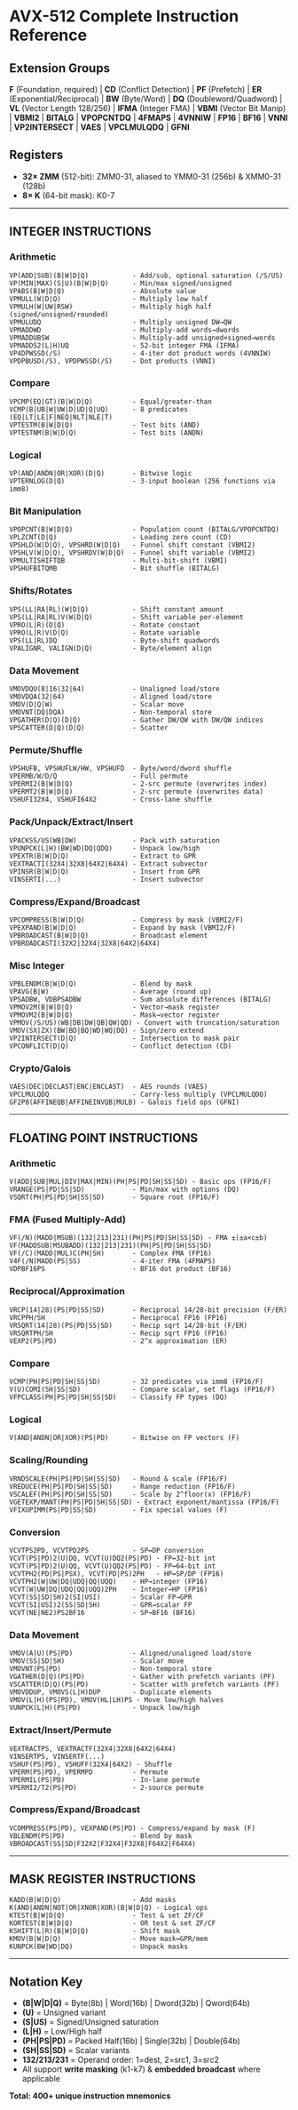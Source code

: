 # AVX-512 Complete Instruction Reference

## Extension Groups
**F** (Foundation, required) | **CD** (Conflict Detection) | **PF** (Prefetch) | **ER** (Exponential/Reciprocal) | **BW** (Byte/Word) | **DQ** (Doubleword/Quadword) | **VL** (Vector Length 128/256) | **IFMA** (Integer FMA) | **VBMI** (Vector Bit Manip) | **VBMI2** | **BITALG** | **VPOPCNTDQ** | **4FMAPS** | **4VNNIW** | **FP16** | **BF16** | **VNNI** | **VP2INTERSECT** | **VAES** | **VPCLMULQDQ** | **GFNI**

## Registers
- **32× ZMM** (512-bit): ZMM0-31, aliased to YMM0-31 (256b) & XMM0-31 (128b)
- **8× K** (64-bit mask): K0-7

---

## INTEGER INSTRUCTIONS

### Arithmetic
```
VP(ADD|SUB)(B|W|D|Q)           - Add/sub, optional saturation (/S/US)
VP(MIN|MAX)(S|U)(B|W|D|Q)      - Min/max signed/unsigned
VPABS(B|W|D|Q)                 - Absolute value
VPMULL(W|D|Q)                  - Multiply low half
VPMULH(W|UW|RSW)               - Multiply high half (signed/unsigned/rounded)
VPMULUDQ                       - Multiply unsigned DW→QW
VPMADDWD                       - Multiply-add words→dwords
VPMADDUBSW                     - Multiply-add unsigned×signed→words
VPMADD52(L|H)UQ                - 52-bit integer FMA (IFMA)
VP4DPWSSD(/S)                  - 4-iter dot product words (4VNNIW)
VPDPBUSD(/S), VPDPWSSD(/S)     - Dot products (VNNI)
```

### Compare
```
VPCMP(EQ|GT)(B|W|D|Q)          - Equal/greater-than
VCMP(B|UB|W|UW|D|UD|Q|UQ)      - 8 predicates (EQ|LT|LE|F|NEQ|NLT|NLE|T)
VPTESTM(B|W|D|Q)               - Test bits (AND)
VPTESTNM(B|W|D|Q)              - Test bits (ANDN)
```

### Logical
```
VP(AND|ANDN|OR|XOR)(D|Q)       - Bitwise logic
VPTERNLOG(D|Q)                 - 3-input boolean (256 functions via imm8)
```

### Bit Manipulation
```
VPOPCNT(B|W|D|Q)               - Population count (BITALG/VPOPCNTDQ)
VPLZCNT(D|Q)                   - Leading zero count (CD)
VPSHLD(W|D|Q), VPSHRD(W|D|Q)   - Funnel shift constant (VBMI2)
VPSHLV(W|D|Q), VPSHRDV(W|D|Q)  - Funnel shift variable (VBMI2)
VPMULTISHIFTQB                 - Multi-bit-shift (VBMI)
VPSHUFBITQMB                   - Bit shuffle (BITALG)
```

### Shifts/Rotates
```
VPS(LL|RA|RL)(W|D|Q)           - Shift constant amount
VPS(LL|RA|RL)V(W|D|Q)          - Shift variable per-element
VPRO(L|R)(D|Q)                 - Rotate constant
VPRO(L|R)V(D|Q)                - Rotate variable
VPS(LL|RL)DQ                   - Byte-shift quadwords
VPALIGNR, VALIGN(D|Q)          - Byte/element align
```

### Data Movement
```
VMOVDQU(8|16|32|64)            - Unaligned load/store
VMOVDQA(32|64)                 - Aligned load/store
VMOV(D|Q|W)                    - Scalar move
VMOVNT(DQ|DQA)                 - Non-temporal store
VPGATHER(D|Q)(D|Q)             - Gather DW/QW with DW/QW indices
VPSCATTER(D|Q)(D|Q)            - Scatter
```

### Permute/Shuffle
```
VPSHUFB, VPSHUFLW/HW, VPSHUFD  - Byte/word/dword shuffle
VPERMB/W/D/Q                   - Full permute
VPERMI2(B|W|D|Q)               - 2-src permute (overwrites index)
VPERMT2(B|W|D|Q)               - 2-src permute (overwrites data)
VSHUFI32X4, VSHUFI64X2         - Cross-lane shuffle
```

### Pack/Unpack/Extract/Insert
```
VPACKSS/US(WB|DW)              - Pack with saturation
VPUNPCK(L|H)(BW|WD|DQ|QDQ)     - Unpack low/high
VPEXTR(B|W|D|Q)                - Extract to GPR
VEXTRACTI(32X4|32X8|64X2|64X4) - Extract subvector
VPINSR(B|W|D|Q)                - Insert from GPR
VINSERTI(...)                  - Insert subvector
```

### Compress/Expand/Broadcast
```
VPCOMPRESS(B|W|D|Q)            - Compress by mask (VBMI2/F)
VPEXPAND(B|W|D|Q)              - Expand by mask (VBMI2/F)
VPBROADCAST(B|W|D|Q)           - Broadcast element
VPBROADCASTI(32X2|32X4|32X8|64X2|64X4)
```

### Misc Integer
```
VPBLENDM(B|W|D|Q)              - Blend by mask
VPAVG(B|W)                     - Average (round up)
VPSADBW, VDBPSADBW             - Sum absolute differences (BITALG)
VPMOV2M(B|W|D|Q)               - Vector→mask register
VPMOVM2(B|W|D|Q)               - Mask→vector register
VPMOV(/S/US)(WB|DB|DW|QB|QW|QD) - Convert with truncation/saturation
VMOV(SX|ZX)(BW|BD|BQ|WD|WQ|DQ) - Sign/zero extend
VP2INTERSECT(D|Q)              - Intersection to mask pair
VPCONFLICT(D|Q)                - Conflict detection (CD)
```

### Crypto/Galois
```
VAES(DEC|DECLAST|ENC|ENCLAST)  - AES rounds (VAES)
VPCLMULQDQ                     - Carry-less multiply (VPCLMULQDQ)
GF2P8(AFFINEQB|AFFINEINVQB|MULB) - Galois field ops (GFNI)
```

---

## FLOATING POINT INSTRUCTIONS

### Arithmetic
```
V(ADD|SUB|MUL|DIV|MAX|MIN)(PH|PS|PD|SH|SS|SD) - Basic ops (FP16/F)
VRANGE(PS|PD|SS|SD)            - Min/max with options (DQ)
VSQRT(PH|PS|PD|SH|SS|SD)       - Square root (FP16/F)
```

### FMA (Fused Multiply-Add)
```
VF(/N)(MADD|MSUB)(132|213|231)(PH|PS|PD|SH|SS|SD) - FMA ±(±a×c±b)
VF(MADDSUB|MSUBADD)(132|213|231)(PH|PS|PD|SH|SS|SD)
VF(/C)(MADD|MUL)C(PH|SH)       - Complex FMA (FP16)
V4F(/N)MADD(PS|SS)             - 4-iter FMA (4FMAPS)
VDPBF16PS                      - BF16 dot product (BF16)
```

### Reciprocal/Approximation
```
VRCP(14|28)(PS|PD|SS|SD)       - Reciprocal 14/28-bit precision (F/ER)
VRCPPH/SH                      - Reciprocal FP16 (FP16)
VRSQRT(14|28)(PS|PD|SS|SD)     - Recip sqrt 14/28-bit (F/ER)
VRSQRTPH/SH                    - Recip sqrt FP16 (FP16)
VEXP2(PS|PD)                   - 2^x approximation (ER)
```

### Compare
```
VCMP(PH|PS|PD|SH|SS|SD)        - 32 predicates via imm8 (FP16/F)
V(U)COMI(SH|SS|SD)             - Compare scalar, set flags (FP16/F)
VFPCLASS(PH|PS|PD|SH|SS|SD)    - Classify FP types (DQ)
```

### Logical
```
V(AND|ANDN|OR|XOR)(PS|PD)      - Bitwise on FP vectors (F)
```

### Scaling/Rounding
```
VRNDSCALE(PH|PS|PD|SH|SS|SD)   - Round & scale (FP16/F)
VREDUCE(PH|PS|PD|SH|SS|SD)     - Range reduction (FP16/F)
VSCALEF(PH|PS|PD|SH|SS|SD)     - Scale by 2^floor(x) (FP16/F)
VGETEXP/MANT(PH|PS|PD|SH|SS|SD) - Extract exponent/mantissa (FP16/F)
VFIXUPIMM(PS|PD|SS|SD)         - Fix special values (F)
```

### Conversion
```
VCVTPS2PD, VCVTPD2PS           - SP↔DP conversion
VCVT(PS|PD)2(U)DQ, VCVT(U)DQ2(PS|PD) - FP↔32-bit int
VCVT(PS|PD)2(U)QQ, VCVT(U)QQ2(PS|PD) - FP↔64-bit int
VCVTPH2(PD|PS|PSX), VCVT(PD|PS)2PH   - HP↔SP/DP (FP16)
VCVTPH2(W|UW|DQ|UDQ|QQ|UQQ)    - HP→integer (FP16)
VCVT(W|UW|DQ|UDQ|QQ|UQQ)2PH    - Integer→HP (FP16)
VCVT(SS|SD|SH)2(SI|USI)        - Scalar FP→GPR
VCVT(SI|USI)2(SS|SD|SH)        - GPR→scalar FP
VCVT(NE|NE2)PS2BF16            - SP→BF16 (BF16)
```

### Data Movement
```
VMOV(A|U)(PS|PD)               - Aligned/unaligned load/store
VMOV(SS|SD|SH)                 - Scalar move
VMOVNT(PS|PD)                  - Non-temporal store
VGATHER(D|Q)(PS|PD)            - Gather with prefetch variants (PF)
VSCATTER(D|Q)(PS|PD)           - Scatter with prefetch variants (PF)
VMOVDDUP, VMOVS(L|H)DUP        - Duplicate elements
VMOV(L|H)(PS|PD), VMOV(HL|LH)PS - Move low/high halves
VUNPCK(L|H)(PS|PD)             - Unpack low/high
```

### Extract/Insert/Permute
```
VEXTRACTPS, VEXTRACTF(32X4|32X8|64X2|64X4)
VINSERTPS, VINSERTF(...)
VSHUF(PS|PD), VSHUFF(32X4|64X2) - Shuffle
VPERM(PS|PD), VPERMPD          - Permute
VPERMIL(PS|PD)                 - In-lane permute
VPERMI2/T2(PS|PD)              - 2-source permute
```

### Compress/Expand/Broadcast
```
VCOMPRESS(PS|PD), VEXPAND(PS|PD) - Compress/expand by mask (F)
VBLENDM(PS|PD)                 - Blend by mask
VBROADCAST(SS|SD|F32X2|F32X4|F32X8|F64X2|F64X4)
```

---

## MASK REGISTER INSTRUCTIONS

```
KADD(B|W|D|Q)                  - Add masks
K(AND|ANDN|NOT|OR|XNOR|XOR)(B|W|D|Q) - Logical ops
KTEST(B|W|D|Q)                 - Test & set ZF/CF
KORTEST(B|W|D|Q)               - OR test & set ZF/CF
KSHIFT(L|R)(B|W|D|Q)           - Shift mask
KMOV(B|W|D|Q)                  - Move mask↔GPR/mem
KUNPCK(BW|WD|DQ)               - Unpack masks
```

---

## Notation Key
- **(B|W|D|Q)** = Byte(8b) | Word(16b) | Dword(32b) | Qword(64b)
- **(U)** = Unsigned variant
- **(S|US)** = Signed/Unsigned saturation
- **(L|H)** = Low/High half
- **(PH|PS|PD)** = Packed Half(16b) | Single(32b) | Double(64b)
- **(SH|SS|SD)** = Scalar variants
- **132/213/231** = Operand order: 1=dest, 2=src1, 3=src2
- All support **write masking** (k1-k7) & **embedded broadcast** where applicable

**Total: 400+ unique instruction mnemonics**
